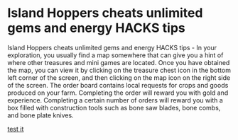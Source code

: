 # Island Hoppers cheats unlimited gems and energy HACKS tips

Island Hoppers cheats unlimited gems and energy HACKS tips - In your exploration, you usually find a map somewhere that can give you a hint of where other treasures and mini games are located. Once you have obtained the map, you can view it by clicking on the treasure chest icon in the bottom left corner of the screen, and then clicking on the map icon on the right side of the screen. The order board contains local requests for crops and goods produced on your farm. Completing the order will reward you with gold and experience. Completing a certain number of orders will reward you with a box filled with construction tools such as bone saw blades, bone combs, and bone plate knives.

[test it](https://islandhoppers.quora.com/about)

